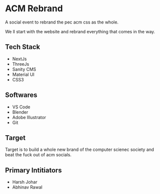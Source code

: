 # ACM Rebrand

A social event to rebrand the pec acm css as the whole.

We ll start with the website and rebrand everything that comes in the way.

## Tech Stack
- NextJs
- ThreeJs
- Sanity CMS
- Material UI
- CSS3

## Softwares
- VS Code
- Blender
- Adobe Illustrator
- Git

## Target
Target is to build a whole new brand of the computer scienec society and beat the fuck out of acm socials.

## Primary Intitiators
- Harsh Johar
- Abhinav Rawal